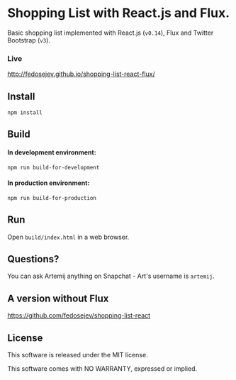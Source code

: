 # Shopping List with React.js and Flux.

Basic shopping list implemented with React.js (`v0.14`), Flux and Twitter Bootstrap (`v3`).

### Live

http://fedosejev.github.io/shopping-list-react-flux/

## Install

`npm install`

## Build

#### In development environment:

`npm run build-for-development`

#### In production environment:

`npm run build-for-production`

## Run

Open `build/index.html` in a web browser.

## Questions?

You can ask Artemij anything on Snapchat - Art's username is `artemij`.

## A version without Flux

https://github.com/fedosejev/shopping-list-react

## License

This software is released under the MIT license.

This software comes with NO WARRANTY, expressed or implied.
